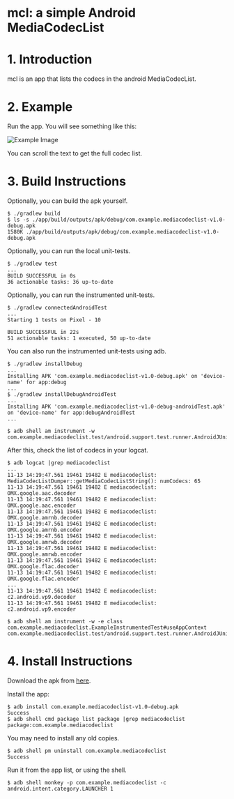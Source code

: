 # mcl: a simple Android MediaCodecList

# 1. Introduction

mcl is an app that lists the codecs in the android MediaCodecList.


# 2. Example

Run the app. You will see something like this:

![Example Image](https://github.com/chemag/mcl/raw/master/doc/pixel1.png "MCL running on a Pixel 1")

You can scroll the text to get the full codec list.

# 3. Build Instructions

Optionally, you can build the apk yourself.
```
$ ./gradlew build
$ ls -s ./app/build/outputs/apk/debug/com.example.mediacodeclist-v1.0-debug.apk
1580K ./app/build/outputs/apk/debug/com.example.mediacodeclist-v1.0-debug.apk
```

Optionally, you can run the local unit-tests.
```
$ ./gradlew test
...
BUILD SUCCESSFUL in 0s
36 actionable tasks: 36 up-to-date
```

Optionally, you can run the instrumented unit-tests.
```
$ ./gradlew connectedAndroidTest
...
Starting 1 tests on Pixel - 10

BUILD SUCCESSFUL in 22s
51 actionable tasks: 1 executed, 50 up-to-date
```

You can also run the instrumented unit-tests using adb.
```
$ ./gradlew installDebug
...
Installing APK 'com.example.mediacodeclist-v1.0-debug.apk' on 'device-name' for app:debug
...
$ ./gradlew installDebugAndroidTest
...
Installing APK 'com.example.mediacodeclist-v1.0-debug-androidTest.apk' on 'device-name' for app:debugAndroidTest
...

$ adb shell am instrument -w com.example.mediacodeclist.test/android.support.test.runner.AndroidJUnitRunner
```

After this, check the list of codecs in your logcat.

```
$ adb logcat |grep mediacodeclist
...
11-13 14:19:47.561 19461 19482 E mediacodeclist: MediaCodecListDumper::getMediaCodecListString(): numCodecs: 65
11-13 14:19:47.561 19461 19482 E mediacodeclist:  OMX.google.aac.decoder
11-13 14:19:47.561 19461 19482 E mediacodeclist:  OMX.google.aac.encoder
11-13 14:19:47.561 19461 19482 E mediacodeclist:  OMX.google.amrnb.decoder
11-13 14:19:47.561 19461 19482 E mediacodeclist:  OMX.google.amrnb.encoder
11-13 14:19:47.561 19461 19482 E mediacodeclist:  OMX.google.amrwb.decoder
11-13 14:19:47.561 19461 19482 E mediacodeclist:  OMX.google.amrwb.encoder
11-13 14:19:47.561 19461 19482 E mediacodeclist:  OMX.google.flac.decoder
11-13 14:19:47.561 19461 19482 E mediacodeclist:  OMX.google.flac.encoder
...
11-13 14:19:47.561 19461 19482 E mediacodeclist:  c2.android.vp9.decoder
11-13 14:19:47.561 19461 19482 E mediacodeclist:  c2.android.vp9.encoder
```

```
$ adb shell am instrument -w -e class com.example.mediacodeclist.ExampleInstrumentedTest#useAppContext com.example.mediacodeclist.test/android.support.test.runner.AndroidJUnitRunner
```


# 4. Install Instructions

Download the apk from [here](https://github.com/chemag/mcl/blob/master/app/release/com.example.mediacodeclist-v1.0-debug.apk).

Install the app:

```
$ adb install com.example.mediacodeclist-v1.0-debug.apk
Success
$ adb shell cmd package list package |grep mediacodeclist
package:com.example.mediacodeclist
```

You may need to install any old copies.

```
$ adb shell pm uninstall com.example.mediacodeclist
Success
```

Run it from the app list, or using the shell.

```
$ adb shell monkey -p com.example.mediacodeclist -c android.intent.category.LAUNCHER 1
```
